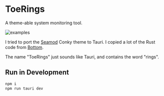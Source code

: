 # ToeRings

A theme-able system monitoring tool.

![examples](./public/example-all.png)

I tried to port the [Seamod](https://github.com/maxiwell/conky-seamod) Conky theme to Tauri.
I copied a lot of the Rust code from [Bottom](https://github.com/ClementTsang/bottom).

The name "ToeRings" just sounds like Tauri, and contains the word "rings".

## Run in Development

```sh
npm i
npm run tauri dev
```
